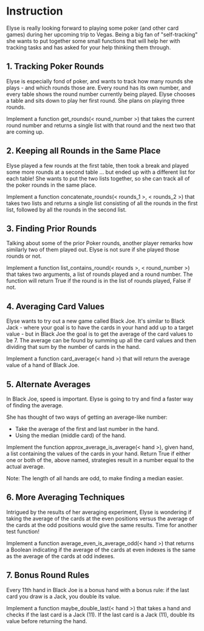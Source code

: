 # Instruction

Elyse is really looking forward to playing some poker (and other card games) during her upcoming trip to Vegas. Being a big fan of "self-tracking" she wants to put together some small functions that will help her with tracking tasks and has asked for your help thinking them through.

## 1. Tracking Poker Rounds

Elyse is especially fond of poker, and wants to track how many rounds she plays - and which rounds those are. Every round has its own number, and every table shows the round number currently being played. Elyse chooses a table and sits down to play her first round. She plans on playing three rounds.

Implement a function get_rounds(< round_number >) that takes the current round number and returns a single list with that round and the next two that are coming up.

## 2. Keeping all Rounds in the Same Place

Elyse played a few rounds at the first table, then took a break and played some more rounds at a second table ... but ended up with a different list for each table! She wants to put the two lists together, so she can track all of the poker rounds in the same place.

Implement a function concatenate_rounds(< rounds_1 >, < rounds_2 >) that takes two lists and returns a single list consisting of all the rounds in the first list, followed by all the rounds in the second list.

## 3. Finding Prior Rounds

Talking about some of the prior Poker rounds, another player remarks how similarly two of them played out. Elyse is not sure if she played those rounds or not.

Implement a function list_contains_round(< rounds >, < round_number >) that takes two arguments, a list of rounds played and a round number. The function will return True if the round is in the list of rounds played, False if not.

## 4. Averaging Card Values

Elyse wants to try out a new game called Black Joe. It's similar to Black Jack - where your goal is to have the cards in your hand add up to a target value - but in Black Joe the goal is to get the average of the card values to be 7. The average can be found by summing up all the card values and then dividing that sum by the number of cards in the hand.

Implement a function card_average(< hand >) that will return the average value of a hand of Black Joe.

## 5. Alternate Averages

In Black Joe, speed is important. Elyse is going to try and find a faster way of finding the average.

She has thought of two ways of getting an average-like number:

- Take the average of the first and last number in the hand.
- Using the median (middle card) of the hand.

Implement the function approx_average_is_average(< hand >), given hand, a list containing the values of the cards in your hand. Return True if either one or both of the, above named, strategies result in a number equal to the actual average.

Note: The length of all hands are odd, to make finding a median easier.

## 6. More Averaging Techniques

Intrigued by the results of her averaging experiment, Elyse is wondering if taking the average of the cards at the even positions versus the average of the cards at the odd positions would give the same results. Time for another test function!

Implement a function average_even_is_average_odd(< hand >) that returns a Boolean indicating if the average of the cards at even indexes is the same as the average of the cards at odd indexes.

## 7. Bonus Round Rules

Every 11th hand in Black Joe is a bonus hand with a bonus rule: if the last card you draw is a Jack, you double its value.

Implement a function maybe_double_last(< hand >) that takes a hand and checks if the last card is a Jack (11). If the last card is a Jack (11), double its value before returning the hand.
